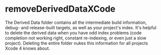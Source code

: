 # removeDerivedDataXCode
The Derived Data folder contains all the intermediate build information, debug- and release-built targets, as well as your project's index. It's helpful to delete the derived data when you have odd index problems (code completion not working right, constant re-indexing, or even just a slow project). Deleting the entire folder nukes this information for all projects Xcode 4 knows about.
